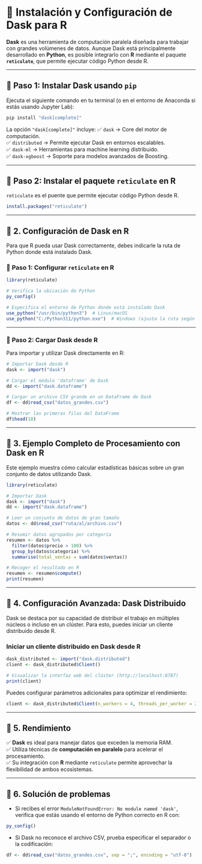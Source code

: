 # 📌 Instalación y Configuración de Dask para R

**Dask** es una  herramienta de computación paralela diseñada para trabajar con grandes volúmenes de datos. Aunque Dask está principalmente desarrollado en **Python**, es posible integrarlo con **R** mediante el paquete **`reticulate`**, que permite ejecutar código Python desde R.

---

## 🔹 **Paso 1: Instalar Dask usando `pip`**
Ejecuta el siguiente comando en tu terminal (o en el entorno de Anaconda si estás usando Jupyter Lab):

```bash
pip install "dask[complete]"
```

La opción `"dask[complete]"` incluye:
✅ `dask` → Core del motor de computación.  
✅ `distributed` → Permite ejecutar Dask en entornos escalables.  
✅ `dask-ml` → Herramientas para machine learning distribuido.  
✅ `dask-xgboost` → Soporte para modelos avanzados de Boosting.  

---

## 🔹 **Paso 2: Instalar el paquete `reticulate` en R**
`reticulate` es el puente que permite ejecutar código Python desde R.

```r
install.packages("reticulate")
```

---

## 🔹 **2. Configuración de Dask en R**
Para que R pueda usar Dask correctamente, debes indicarle la ruta de Python donde está instalado Dask.

### 🔹 **Paso 1: Configurar `reticulate` en R**
```r
library(reticulate)

# Verifica la ubicación de Python
py_config()

# Especifica el entorno de Python donde está instalado Dask
use_python("/usr/bin/python3")  # Linux/macOS
use_python("C:/Python311/python.exe")  # Windows (ajusta la ruta según tu instalación)
```

---

### 🔹 **Paso 2: Cargar Dask desde R**
Para importar y utilizar Dask directamente en R:

```r
# Importar Dask desde R
dask <- import("dask")

# Cargar el módulo 'dataframe' de Dask
dd <- import("dask.dataframe")

# Cargar un archivo CSV grande en un DataFrame de Dask
df <- dd$read_csv("datos_grandes.csv")

# Mostrar las primeras filas del DataFrame
df$head(10)
```

---

## 🔹 **3. Ejemplo Completo de Procesamiento con Dask en R**
Este ejemplo muestra cómo calcular estadísticas básicas sobre un gran conjunto de datos utilizando Dask.

```r
library(reticulate)

# Importar Dask
dask <- import("dask")
dd <- import("dask.dataframe")

# Leer un conjunto de datos de gran tamaño
datos <- dd$read_csv("ruta/al/archivo.csv")

# Resumir datos agrupados por categoría
resumen <- datos %>%
  filter(datos$precio > 100) %>%
  group_by(datos$categoria) %>%
  summarise(total_ventas = sum(datos$ventas))

# Recoger el resultado en R
resumen <- resumen$compute()
print(resumen)
```

---

## 🔹 **4. Configuración Avanzada: Dask Distribuido**
Dask se destaca por su capacidad de distribuir el trabajo en múltiples núcleos o incluso en un clúster. Para esto, puedes iniciar un cliente distribuido desde R.

### **Iniciar un cliente distribuido en Dask desde R**
```r
dask_distributed <- import("dask.distributed")
client <- dask_distributed$Client()

# Visualizar la interfaz web del clúster (http://localhost:8787)
print(client)
```

Puedes configurar parámetros adicionales para optimizar el rendimiento:

```r
client <- dask_distributed$Client(n_workers = 4, threads_per_worker = 2, memory_limit = "8GB")
```

---

## 🔹 **5. Rendimiento**
✅ **Dask** es ideal para manejar datos que exceden la memoria RAM.  
✅ Utiliza técnicas de **computación en paralelo** para acelerar el procesamiento.  
✅ Su integración con **R** mediante `reticulate` permite aprovechar la flexibilidad de ambos ecosistemas.  

---

## 🔹 **6. Solución de problemas**
- Si recibes el error `ModuleNotFoundError: No module named 'dask'`, verifica que estás usando el entorno de Python correcto en R con:

```r
py_config()
```

- Si Dask no reconoce el archivo CSV, prueba especificar el separador o la codificación:

```r
df <- dd$read_csv("datos_grandes.csv", sep = ";", encoding = "utf-8")
```
